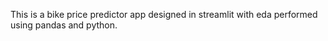 This is a bike price predictor app designed in streamlit with eda performed using pandas and python.
